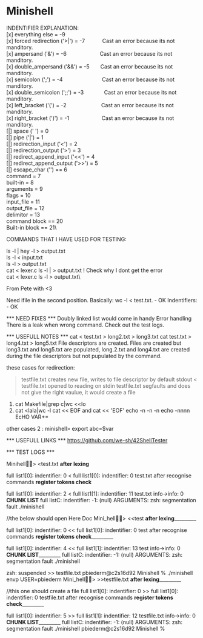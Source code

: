 # Minishell
 
INDENTIFIER EXPLANATION:
\
[x] everything else = -9\
[x] forced redirection ('>|') = -7  &emsp;&emsp;&emsp;Cast an error because its not manditory.\
[x] ampersand ('&') = -6            &emsp;&emsp;&emsp;&emsp;&emsp;&emsp;Cast an error because its not manditory.\
[x] double_ampersand ('&&') = -5    &emsp;&ensp;&nbsp;Cast an error because its not manditory.\
[x] semicolon	(';') = -4            &emsp;&emsp;&emsp;&emsp;&emsp;&emsp;&nbsp;&nbsp;&nbsp;&nbsp;Cast an error because its not manditory.\
[x] double_semicolon (';;') = -3    &emsp;&emsp;&emsp;&nbsp;&nbsp;Cast an error because its not manditory.\
[x] left_bracket ('(') = -2         &emsp;&emsp;&emsp;&emsp;&emsp;&emsp;&nbsp;Cast an error because its not manditory.\
[x] right_bracket (')') = -1								&emsp;&emsp;&emsp;&emsp;&emsp;&nbsp;&nbsp;&nbsp;Cast an error because its not manditory.\
[|] space (' ') = 0\
[|] pipe ('|') = 1\
[|] redirection_input ('<') = 2\
[|] redirection_output ('>') = 3\
[|] redirect_append_input ('<<') = 4\
[|] redirect_append_output ('>>') = 5\
[|] escape_char ('\') == 6\
command = 7\
built-in = 8\
arguments = 9\
flags = 10\
input_file = 11\
output_file = 12\
delimitor = 13\
command block == 20\
Built-in block == 21\

COMMANDS THAT I HAVE USED FOR TESTING:

ls -l | hey -l > output.txt\
ls -l < input.txt\
ls -l > output.txt\
cat < lexer.c ls -l | > output.txt ! Check why I dont get the error\
cat < lexer.c ls -l > output.txt\

From Pete with <3

Need ifile in the second position. Basically: wc -l < test.txt. - OK
Indentifiers: - OK

*** NEED FIXES ***
Doubly linked list would come in handy
Error handling
There is a leak when wrong command.
Check out the test logs.

*** USEFULL NOTES ***
cat < test.txt > long2.txt > long3.txt
cat  test.txt > long4.txt > long5.txt
File descriptors are created. Files are created but long3.txt and long5.txt are populated, long.2.txt and long4.txt 
are created during the file descriptors but not pupulated by the command.

these cases for redirection:
 
> testfile.txt creates new file, writes to file descriptor by default stdout
< testfile.txt opened to reading on stdin 
>testfile.txt segfaults and does not give the right vaulue, it would create a file
1) cat Makefile|grep c|wc <<lo
2) cat <<end >lala|wc -l
cat << EOF and  cat << 'EOF'
echo -n -n -n
echo -nnnn
EcHO
VAR+=

other cases
2 : minishell> export abc=$var

*** USEFULL LINKS ***
https://github.com/we-sh/42ShellTester

*** TEST LOGS ***

Minihell🍌🐒> <test.txt
__after lexing__

full list1[0]: indentifier: 0 < 
full list1[0]: indentifier: 0 test.txt 
after recognise commands
__register tokens check__

full list1[0]: indentifier: 2 < 
full list1[1]: indentifier: 11 test.txt 
info->info: 0
__CHUNK LIST__
full listC: indentifier: -1: (null)
ARGUMENTS:
zsh: segmentation fault  ./minishell



//the below should open Here Doc
Mini_hell🍌🐒> <<test
________after lexing_________________

full list1[0]: indentifier: 0 << 
full list1[0]: indentifier: 0 test 
after recognise commands
________register tokens check_________________

full list1[0]: indentifier: 4 << 
full list1[1]: indentifier: 13 test 
info->info: 0
________CHUNK LIST_________________
full listC: indentifier: -1: (null)
ARGUMENTS:
zsh: segmentation fault  ./minishell

zsh: suspended   >> testfile.txt
pbiederm@c2s16d92 Minishell % ./minishell
envp USER=pbiederm
Mini_hell🍌🐒> >>testfile.txt
________after lexing_________________


//this one should create a file
full list1[0]: indentifier: 0 >> 
full list1[0]: indentifier: 0 testfile.txt 
after recognise commands
________register tokens check_________________

full list1[0]: indentifier: 5 >> 
full list1[1]: indentifier: 12 testfile.txt 
info->info: 0
________CHUNK LIST_________________
full listC: indentifier: -1: (null)
ARGUMENTS:
zsh: segmentation fault  ./minishell
pbiederm@c2s16d92 Minishell % 